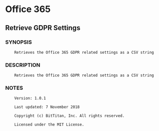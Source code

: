 # Office 365
## Retrieve GDPR Settings
### SYNOPSIS
```
    Retrieves the Office 365 GDPR related settings as a CSV string
```
### DESCRIPTION
```
    Retrieves the Office 365 GDPR related settings as a CSV string
```
### NOTES
```
    Version: 1.0.1
    Last updated: 7 November 2018
    Copyright (c) BitTitan, Inc. All rights reserved.
    Licensed under the MIT License.
```


